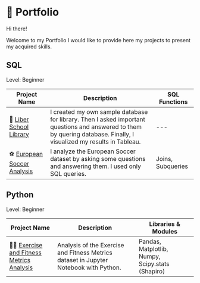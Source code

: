 # 📖 Portfolio
Hi there!

Welcome to my Portfolio I would like to provide here my projects to present my acquired skills.

## SQL
Level: Beginner

| Project Name | Description | SQL Functions |
|---|---|---|
|:blue_book: [Liber School Library](https://github.com/Agnieszka-Bielecka/Liber-School-Library_MySQL-database)|I created my own sample database for library. Then I asked important questions and answered to them by quering database. Finally, I visualized my results in Tableau.|---|
|:soccer: [European Soccer Analysis](https://github.com/Agnieszka-Bielecka/European-Soccer_Analysis/tree/master)|I analyze the European Soccer dataset by asking some questions and answering them. I used only SQL queries.|Joins, Subqueries|


## Python
Level: Beginner

| Project Name | Description | Libraries & Modules |
|---|---|---|
|:weight_lifting_man: [Exercise and Fitness Metrics Analysis](https://github.com/Agnieszka-Bielecka/Exercise-and-Fitness-Metrics-Analysis)|Analysis of the Exercise and Fitness Metrics dataset in Jupyter Notebook with Python.|Pandas, Matplotlib, Numpy, Scipy.stats (Shapiro)|
